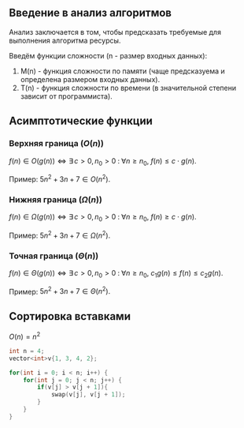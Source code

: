 ## Введение в анализ алгоритмов
Анализ заключается в том, чтобы предсказать требуемые для выполнения алгоритма ресурсы.

Введём функции сложности (n - размер входных данных):
1. M(n) - функция сложности по памяти (чаще предсказуема и определена размером входных данных).
2. T(n) - функция сложности по времени (в значительной степени зависит от программиста).
## Асимптотические функции
### Верхняя граница ($O(n)$)
$f(n) \in O(g(n)) \Leftrightarrow \exists \, c > 0, n_0 > 0 \; : \; \forall n \geq n_0, \; f(n) \leq c \cdot g(n).$

Пример: $5n^2 + 3n + 7 \in O(n^2)$.
### Нижняя граница ($\Omega(n)$)
$f(n) \in \Omega(g(n)) \Leftrightarrow \exists \, c > 0, n_0 > 0 \; : \; \forall n \geq n_0, \; f(n) \geq c \cdot g(n).$

Пример: $5n^2 + 3n + 7 \in \Omega(n^2)$.
### Точная граница ($\Theta(n)$)
$f(n) \in \Theta(g(n)) \Leftrightarrow \exists \, c > 0, n_0 > 0 \; : \; \forall n \geq n_0, \; c_{1}g(n)\leq f(n) \leq c_{2}g(n).$

Пример: $5n^2 + 3n + 7 \in \Theta(n^2).$
## Сортировка вставками

$O(n)=n ^ 2$

```cpp
int n = 4;  
vector<int>v{1, 3, 4, 2};

for(int i = 0; i < n; i++) {  
    for(int j = 0; j < n; j++) {  
        if(v[j] > v[j + 1]){  
            swap(v[j], v[j + 1]);  
        }  
    }  
}
```

